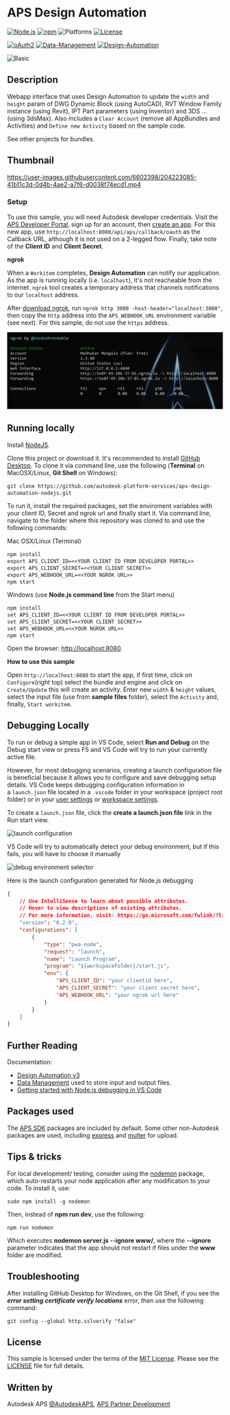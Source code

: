 # APS Design Automation

[![Node.js](https://img.shields.io/badge/Node.js-4.4.3-blue.svg)](https://nodejs.org/)
[![npm](https://img.shields.io/badge/npm-2.15.1-blue.svg)](https://www.npmjs.com/)
![Platforms](https://img.shields.io/badge/platform-windows%20%7C%20osx%20%7C%20linux-lightgray.svg)
[![License](http://img.shields.io/:license-mit-blue.svg)](http://opensource.org/licenses/MIT)

[![oAuth2](https://img.shields.io/badge/oAuth2-v1-green.svg)](http://developer.autodesk.com/)
[![Data-Management](https://img.shields.io/badge/Data%20Management-v1-green.svg)](http://developer.autodesk.com/)
[![Design-Automation](https://img.shields.io/badge/Design%20Automation-v3-green.svg)](http://developer.autodesk.com/)

![Basic](https://img.shields.io/badge/Level-Basic-blue.svg)

## Description

Webapp interface that uses Design Automation to update the `width` and `height` param of DWG Dynamic Block (using AutoCAD), RVT Window Family instance (using Revit), IPT Part parameters (using Inventor) and 3DS ... (using 3dsMax). Also includes a `Clear Account` (remove all AppBundles and Activities) and `Define new Activity` based on the sample code.

See other projects for bundles.

## Thumbnail

https://user-images.githubusercontent.com/6602398/204223085-41b11c3d-0d4b-4ae2-a7f6-d0038f74ecd1.mp4

### Setup

To use this sample, you will need Autodesk developer credentials. Visit the [APS Developer Portal](https://developer.autodesk.com), sign up for an account, then [create an app](https://developer.autodesk.com/myapps/create). For this new app, use `http://localhost:8080/api/aps/callback/oauth` as the Callback URL, although it is not used on a 2-legged flow. Finally, take note of the **Client ID** and **Client Secret**.

**ngrok**

When a `Workitem` completes, **Design Automation** can notify our application. As the app is running locally (i.e. `localhost`), it's not reacheable from the internet. `ngrok` tool creates a temporary address that channels notifications to our `localhost` address.

After [download ngrok](https://ngrok.com/), run `ngrok http 3000 -host-header="localhost:3000"`, then copy the `http` address into the `APS_WEBHOOK_URL` environment variable (see next). For this sample, do not use the `https` address.

![](media/ngrok_setup.png)

## Running locally

Install [NodeJS](https://nodejs.org).

Clone this project or download it. It's recommended to install [GitHub Desktop](https://desktop.github.com/). To clone it via command line, use the following (**Terminal** on MacOSX/Linux, **Git Shell** on Windows):

    git clone https://github.com/autodesk-platform-services/aps-design-automation-nodejs.git

To run it, install the required packages, set the enviroment variables with your client ID, Secret and ngrok url and finally start it. Via command line, navigate to the folder where this repository was cloned to and use the following commands:

Mac OSX/Linux (Terminal)

    npm install
    export APS_CLIENT_ID=<<YOUR CLIENT ID FROM DEVELOPER PORTAL>>
    export APS_CLIENT_SECRET=<<YOUR CLIENT SECRET>>
    export APS_WEBHOOK_URL=<<YOUR NGROK URL>>
    npm start

Windows (use **Node.js command line** from the Start menu)

    npm install
    set APS_CLIENT_ID=<<YOUR CLIENT ID FROM DEVELOPER PORTAL>>
    set APS_CLIENT_SECRET=<<YOUR CLIENT SECRET>>
    set APS_WEBHOOK_URL=<<YOUR NGROK URL>>
    npm start

Open the browser: [http://localhost:8080](http://localhost:8080).

**How to use this sample**

Open `http://localhost:8080` to start the app, if first time, click on `Configure`(right top) select the bundle and engine and click on `Create/Update` this will create an activity. Enter new `width` & `height` values, select the input file (use from **sample files** folder), select the `Activity` and, finally, `Start workitem`. 

## Debugging Locally

To run or debug a simple app in VS Code, select **Run and Debug** on the Debug start view or press F5 and VS Code will try to run your currently active file.

However, for most debugging scenarios, creating a launch configuration file is beneficial because it allows you to configure and save debugging setup details. VS Code keeps debugging configuration information in a `launch.json` file located in a `.vscode` folder in your workspace (project root folder) or in your [user settings](https://code.visualstudio.com/docs/editor/debugging#_global-launch-configuration) or [workspace settings](https://code.visualstudio.com/docs/editor/multi-root-workspaces#_workspace-launch-configurations).

To create a `launch.json` file, click the **create a launch.json file** link in the Run start view.

![launch configuration](https://code.visualstudio.com/assets/docs/editor/debugging/launch-configuration.png)

VS Code will try to automatically detect your debug environment, but if this fails, you will have to choose it manually

![debug environment selector](https://code.visualstudio.com/assets/docs/editor/debugging/debug-environments.png)

Here is the launch configuration generated for Node.js debugging

```json
{
    // Use IntelliSense to learn about possible attributes.
    // Hover to view descriptions of existing attributes.
    // For more information, visit: https://go.microsoft.com/fwlink/?linkid=830387
    "version": "0.2.0",
    "configurations": [
        {
            "type": "pwa-node",
            "request": "launch",
            "name": "Launch Program",
            "program": "${workspaceFolder}/start.js",
            "env": {
                "APS_CLIENT_ID": "your clientid here",
                "APS_CLIENT_SECRET": "your client secret here",
                "APS_WEBHOOK_URL": "your ngrok url here"
            }
        }
    ]
}
```

## Further Reading

Documentation:

- [Design Automation v3](https://forge.autodesk.com/en/docs/design-automation/v3/developers_guide/overview/)
- [Data Management](https://forge.autodesk.com/en/docs/data/v2/reference/http/) used to store input and output files.
- [Getting started with Node.js debugging in VS Code](https://www.youtube.com/watch?v=2oFKNL7vYV8)

## Packages used

The [APS SDK](https://www.npmjs.com/package/forge-apis) packages are included by default. Some other non-Autodesk packages are used, including [express](https://www.npmjs.com/package/express) and [multer](https://www.npmjs.com/package/multer) for upload.

## Tips & tricks

For local development/ testing, consider using the [nodemon](https://www.npmjs.com/package/nodemon) package, which auto-restarts your node application after any modification to your code. To install it, use:

    sudo npm install -g nodemon

Then, instead of **npm run dev**, use the following:

    npm run nodemon

Which executes **nodemon server.js --ignore www/**, where the **--ignore** parameter indicates that the app should not restart if files under the **www** folder are modified.

## Troubleshooting

After installing GitHub Desktop for Windows, on the Git Shell, if you see the ***error setting certificate verify locations*** error, then use the following command:

    git config --global http.sslverify "false"

## License

This sample is licensed under the terms of the [MIT License](http://opensource.org/licenses/MIT).
Please see the [LICENSE](LICENSE) file for full details.

## Written by

Autodesk APS [@AutodeskAPS](https://twitter.com/autodeskaps), [APS Partner Development](http://aps.autodesk.com)
